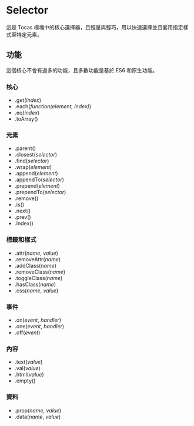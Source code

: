 # Selector

這是 Tocas 模塊中的核心選擇器，且輕量與輕巧，用以快速選擇並且套用指定樣式至特定元素。

## 功能

這個核心不會有過多的功能，且多數功能是基於 ES6 和原生功能。

### 核心

* .get(*index*)
* .each(*function(element, index)*)
* .eq(*index*)
* .toArray()

### 元素

* .parent()
* .closest(*selector*)
* .find(*selector*)
* .wrap(*element*)
* .append(*element*)
* .appendTo(*selector*)
* .prepend(*element*)
* .prependTo(*selector*)
* .remove()
* .is()
* .next()
* .prev()
* .index()

### 標籤和樣式

* .attr(*name*, *value*)
* .removeAttr(*name*)
* .addClass(*name*)
* .removeClass(*name*)
* .toggleClass(*name*)
* .hasClass(*name*)
* .css(*name*, *value*)

### 事件

* .on(*event*, *handler*)
* .one(*event*, *handler*)
* .off(*event*)

### 內容

* .text(*value*)
* .val(*value*)
* .html(*value*)
* .empty()

### 資料

* .prop(*name*, *value*)
* .data(*name*, *value*)